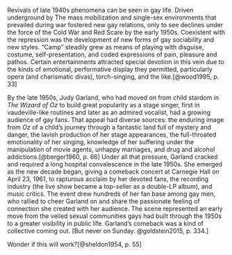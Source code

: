 Revivals of late 1940s phenomena can be seen in gay life. Driven underground by The mass mobilization and single-sex environments that prevailed during war fostered  new gay relations, only to see declines under the force of the Cold War and Red Scare by the early 1950s. Coexistent with the repression was the development of new forms of gay sociability and new styles. “Camp” steadily grew as means of playing with disguise, costume, self-presentation, and coded expressions of pain, pleasure and pathos.  Certain entertainments attracted special devotion in this vein due to the kinds of emotional, performative display they permitted, particularly opera (and charismatic divas), torch-singing, and the like.[@wood1995, p. 33]

By the late 1950s, Judy Garland, who had moved on from child stardom in *The Wizard of Oz* to build great popularity as a stage singer, first in vaudeville-like routines and later as an admired vocalist, had a growing audience of gay fans.  That appeal had diverse sources:  the enduring image from *Oz* of a child’s journey through a fantastic land full of mystery and danger, the lavish production of her stage appearances, the full-throated emotionality of her singing, knowledge of her suffering under the manipulation of movie agents, unhappy marriages, and drug and alcohol addictions.[@berger1960, p. 66]  Under all that pressure, Garland cracked and required a long hospital convalescence in the late 1950s.  She emerged as the new decade began, giving a comeback concert at Carnegie Hall on April 23, 1961, to rapturous acclaim by her devoted fans, the recording industry (the live show became a top-seller as a double-LP album), and music critics.  The event drew hundreds of her fan base among gay men, who rallied to cheer Garland on and share the passionate feeling of connection she created with her audience.  The scene represented an early move from the veiled sexual communities gays had built through the 1950s to a greater visibility in public life.  Garland’s comeback was a kind of collective coming out. [But never on Sunday. @goldstein2015, p. 334.]

Wonder if this will work?[@sheldon1954, p. 55]
